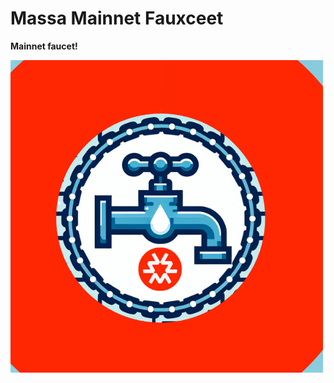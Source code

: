 # Massa Mainnet Fauxceet

**Mainnet faucet!**

![fauxceeet logo](frontend/public/massa-fauxceeet.png)
